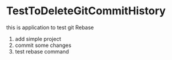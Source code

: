 # TestToDeleteGitCommitHistory
this is application to test git Rebase 

1. add simple project
2. commit some changes 
3. test rebase command
